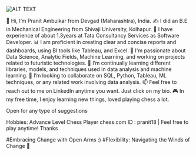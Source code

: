 ![ALT TEXT]([[https://www.intelligencepartner.com/wp-content/uploads/2021/04/tendencias-analitica-de-datos-1-1024x455.jpg](https://www.ccu.edu/_files/images/cags/programs/data-analytics-degree.jpg)](https://www.ccu.edu/_files/images/cags/programs/data-analytics-degree.jpg))
    
👋 Hi, I’m Pranit Ambulkar from Devgad (Maharashtra), India.
✍️ I did an B.E in Mechanical Engineering from Shivaji University, Kolhapur.
🏢 I have experience of about 1.3years at Tata Consultancy Services as Software Developer.
📊 I am proficient in creating clear and concise reports and dashboards, using BI tools like Tableau, and Excel.
👀 I'm passionate about Data Science, Analytic Fields, Machine Learning, and working on projects related to futuristic technologies.
🌱 I’m continually learning different libraries, models, and techniques used in data analysis and machine learning.
💞️ I’m looking to collaborate on SQL, Python, Tableau, ML techniques, or any related work involving data analysis.
📫 Feel free to reach out to me on LinkedIn anytime you want. Just click on my bio.
🎮 In my free time, I enjoy learning new things, loved playing chess a lot.

Open for any type of suggestions

Hobbies: Advance Level Chess Player 
chess.com ID : pranit18 | Feel free to play anytime! Thanks

#Embracing Change with Open Arms :)
#Flexibility: Navigating the Winds of Change 🍃
